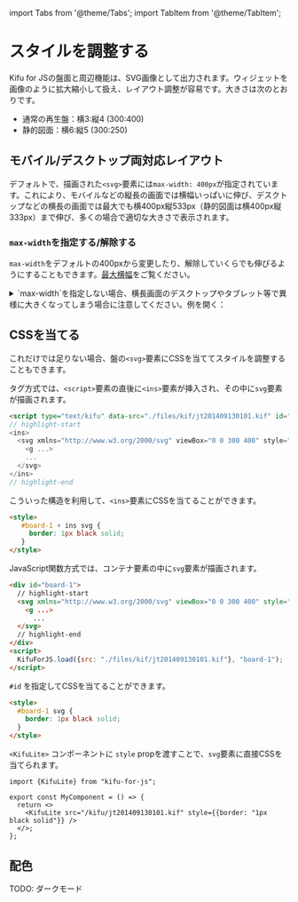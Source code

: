 import Tabs from '@theme/Tabs';
import TabItem from '@theme/TabItem';

# スタイルを調整する

Kifu for JSの盤面と周辺機能は、SVG画像として出力されます。ウィジェットを画像のように拡大縮小して扱え、レイアウト調整が容易です。大きさは次のとおりです。

* 通常の再生盤：横3:縦4 (300:400)
* 静的図面：横6:縦5 (300:250)

## モバイル/デスクトップ両対応レイアウト

デフォルトで、描画された`<svg>`要素には`max-width: 400px`が指定されています。これにより、モバイルなどの縦長の画面では横幅いっぱいに伸び、デスクトップなどの横長の画面では最大でも横400px縦533px（静的図面は横400px縦333px）まで伸び、多くの場合で適切な大きさで表示されます。

<KifuLite />

### `max-width`を指定する/解除する

`max-width`をデフォルトの400pxから変更したり、解除していくらでも伸びるようにすることもできます。[最大横幅](./options/max-width)をご覧ください。

<details>
  <summary>`max-width`を指定しない場合、横長画面のデスクトップやタブレット等で異様に大きくなってしまう場合に注意してください。例を開く：</summary>
  <div>
   <KifuLite maxWidth={null} />
  </div>
</details>

## CSSを当てる

これだけでは足りない場合、盤の`<svg>`要素にCSSを当ててスタイルを調整することもできます。

<Tabs groupId="display-method">
  <TabItem value="markup" label="タグ方式" default>

タグ方式では、`<script>`要素の直後に`<ins>`要素が挿入され、その中に`svg`要素が描画されます。

```html
<script type="text/kifu" data-src="./files/kif/jt201409130101.kif" id="board-1">
// highlight-start 
<ins>
  <svg xmlns="http://www.w3.org/2000/svg" viewBox="0 0 300 400" style="font-family: serif; user-select: none; max-width: 450px; aspect-ratio: 300 / 400;">
    <g ...>
    ...
  </svg>
</ins>
// highlight-end
```

こういった構造を利用して、`<ins>`要素にCSSを当てることができます。

```html
<style>
   #board-1 + ins svg {
     border: 1px black solid;
   }
</style>
```

  </TabItem>
  <TabItem value="javascript" label="JavaScript関数方式">

JavaScript関数方式では、コンテナ要素の中に`svg`要素が描画されます。

```html
<div id="board-1">
  // highlight-start    
  <svg xmlns="http://www.w3.org/2000/svg" viewBox="0 0 300 400" style="font-family: serif; user-select: none; max-width: 450px; aspect-ratio: 300 / 400;">
    <g ...>
      ...
  </svg>
  // highlight-end
</div>
<script>
  KifuForJS.load({src: "./files/kif/jt201409130101.kif"}, "board-1");
</script>
```

`#id` を指定してCSSを当てることができます。

```html
<style>
  #board-1 svg {
    border: 1px black solid;
  }
</style>
```

  </TabItem>
  <TabItem value="react" label="Reactコンポーネント方式">

`<KifuLite>` コンポーネントに `style` propを渡すことで、`svg`要素に直接CSSを当てられます。

```tsx
import {KifuLite} from "kifu-for-js";

export const MyComponent = () => {
  return <>
    <KifuLite src="/kifu/jt201409130101.kif" style={{border: "1px black solid"}} />
  </>;
};
```

  </TabItem>
</Tabs>


## 配色

TODO: ダークモード
